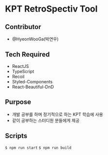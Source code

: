 # KPT RetroSpectiv Tool

## Contributor

- @HyeonWooGa(박연우)

## Tech Required

- ReactJS
- TypeScript
- Recoil
- Styled-Components
- React-Beautiful-DnD

## Purpose

- 개발 공부를 하며 정기적으로 하는 KPT 학습에 사용
- 같이 공부하는 스터디원 분들에게 제공

## Scripts

`$ npm run start`
`$ npm run build`

